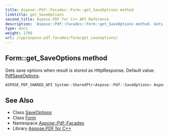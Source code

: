 ```yaml
---
title: Aspose::Pdf::Facades::Form::get_SaveOptions method
linktitle: get_SaveOptions
second_title: Aspose.PDF for C++ API Reference
description: 'Aspose::Pdf::Facades::Form::get_SaveOptions method. Gets save options when result is stored as HttpResponse. Default value: PdfSaveOptions in C++.'
type: docs
weight: 1700
url: /cpp/aspose.pdf.facades/form/get_saveoptions/
---
```

## Form::get_SaveOptions method


Gets save options when result is stored as HttpResponse. Default value: [PdfSaveOptions](../../../aspose.pdf/pdfsaveoptions/).

```cpp
ASPOSE_PDF_SHARED_API System::SharedPtr<Aspose::Pdf::SaveOptions> Aspose::Pdf::Facades::Form::get_SaveOptions() const
```

## See Also

* Class [SaveOptions](../../../aspose.pdf/saveoptions/)
* Class [Form](../)
* Namespace [Aspose::Pdf::Facades](../../)
* Library [Aspose.PDF for C++](../../../)
